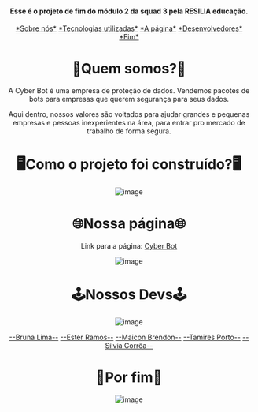 <h4 align="center">Esse é o projeto de fim do módulo 2 da squad 3 pela RESILIA educação.
</h2>
<p align="center">
<a href="#Sobre">*Sobre nós*</a>
<a href="#Tec">*Tecnologias utilizadas*</a>
<a href="#Page">*A página*</a>
<a href="#Devs">*Desenvolvedores*</a>
<a href="#Fim">*Fim*</a>  

<h1 id="Sobre" align="center">🤔Quem somos?🤔</h1>
<p align="center">A Cyber Bot é uma empresa de proteção de dados. Vendemos pacotes de bots para empresas que querem segurança para seus dados.</p>
<p align="center">Aqui dentro, nossos valores são voltados para ajudar grandes e pequenas empresas e pessoas inexperientes na área, para entrar pro mercado de trabalho de forma segura.  </p>

<h1 id="Tec" align="center">🖥️Como o projeto foi construído?🖥️</h1>
<div align="center">
  
![image](img/linguagem.jpg)
  
</div>

<h1 id="Page" align="center">🌐Nossa página🌐</h1>
<div align="center">
  
Link para a página: [Cyber Bot](https://tamiresporto.github.io/Front_Enders/)
  
 </div>
<div align="center">
  
  ![image](img/site.png)
  
</div>
<h1 id="Devs" align="center">🕹️Nossos Devs🕹️</h1>
<div align="center">
  
![image](img/esquipe.jpg)
  
[--Bruna Lima--](https://github.com/brwnalima) [--Ester Ramos--](https://github.com/EsterM99) [--Maicon Brendon--](https://github.com/Maiconbre) [--Tamires Porto--](https://github.com/Tamiresporto) [--Silvia Corrêa--](https://github.com/Scorrea03)

  
 </div>
<h1 id="Fim" align="center">🤗Por fim🤗</h1>
<div align="center">
  
![image](img/Project.jpg)

 </div>

